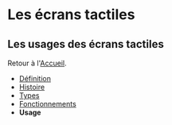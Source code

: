 # Les écrans tactiles
## Les usages des écrans tactiles
Retour à l'[Accueil](tactiles.md).
- [Définition](definition.md)
- [Histoire](histoire.md)
- [Types](types.md)
- [Fonctionnements](fonctionnement.md)
- **Usage**
